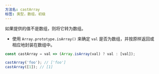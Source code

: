 ```yaml
---
方法名: castArray
标签: 类型，数组，初级
---
```


如果提供的值不是数组，则将它转为数组。

- 使用 `Array.prototype.isArray()` 来确定 `val` 是否为数组，并按原样返回或相应地封装在数组中。

```js
const castArray = val => (Array.isArray(val) ? val : [val]);
```

```js
castArray('foo'); // ['foo']
castArray([1]); // [1]
```
